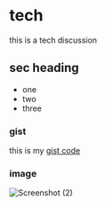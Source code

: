 # tech
this is a tech discussion


## sec heading
* one
* two
* three


### gist

this is my [gist code](https://gist.github.com/akindoluakinyemi/bab050ceaef36e2c3500614e6f945df7)


### image

![Screenshot (2)](https://user-images.githubusercontent.com/109773786/184516251-f1b1d531-33f1-4a75-ad49-8bebea95977f.png)

